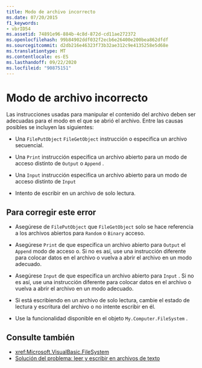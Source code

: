 ```yaml
---
title: Modo de archivo incorrecto
ms.date: 07/20/2015
f1_keywords:
- vbrID54
ms.assetid: 74891e96-884b-4c8d-872d-cd11ae272372
ms.openlocfilehash: 99b84902ddf032f2ecb6e26400e200bea862dfdf
ms.sourcegitcommit: d2db216e46323f73b32ae312c9e4135258e5d68e
ms.translationtype: MT
ms.contentlocale: es-ES
ms.lasthandoff: 09/22/2020
ms.locfileid: "90875151"
---
```

# <a name="bad-file-mode"></a>Modo de archivo incorrecto

Las instrucciones usadas para manipular el contenido del archivo deben ser adecuadas para el modo en el que se abrió el archivo. Entre las causas posibles se incluyen las siguientes:  
  
- Una `FilePutObject` `FileGetObject` instrucción o especifica un archivo secuencial.  
  
- Una `Print` instrucción especifica un archivo abierto para un modo de acceso distinto de `Output` o `Append` .  
  
- Una `Input` instrucción especifica un archivo abierto para un modo de acceso distinto de `Input`  
  
- Intento de escribir en un archivo de solo lectura.  
  
## <a name="to-correct-this-error"></a>Para corregir este error  
  
- Asegúrese de `FilePutObject` que `FileGetObject` solo se hace referencia a los archivos abiertos para `Random` o `Binary` acceso.  
  
- Asegúrese `Print` de que especifica un archivo abierto para `Output` el `Append` modo de acceso o. Si no es así, use una instrucción diferente para colocar datos en el archivo o vuelva a abrir el archivo en un modo adecuado.  
  
- Asegúrese `Input` de que especifica un archivo abierto para `Input` . Si no es así, use una instrucción diferente para colocar datos en el archivo o vuelva a abrir el archivo en un modo adecuado.  
  
- Si está escribiendo en un archivo de solo lectura, cambie el estado de lectura y escritura del archivo o no intente escribir en él.  
  
- Use la funcionalidad disponible en el objeto `My.Computer.FileSystem` .  
  
## <a name="see-also"></a>Consulte también

- <xref:Microsoft.VisualBasic.FileSystem>
- [Solución del problema: leer y escribir en archivos de texto](../../developing-apps/programming/drives-directories-files/troubleshooting-reading-from-and-writing-to-text-files.md)
